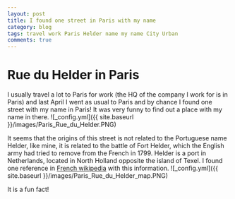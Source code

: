 ```yaml
---
layout: post
title: I found one street in Paris with my name
category: blog
tags: travel work Paris Helder name my name City Urban 
comments: true
---
```

# Rue du Helder in Paris
I usually travel a lot to Paris for work (the HQ of the company I work for is in Paris) and last April I went as usual to Paris and by chance I found one street with my name in Paris! It was very funny to find out a place with my name in there.
![_config.yml]({{ site.baseurl }}/images/Paris_Rue_du_Helder.PNG)

It seems that the origins of this street is not related to the Portuguese name Helder, like mine, it is related to the battle of Fort Helder, which the English army had tried to remove from the French in 1799. Helder is a port in Netherlands, located in North Holland opposite the island of Texel. I found one reference in [French wikipedia](https://fr.wikipedia.org/wiki/Rue_du_Helder) with this information.
![_config.yml]({{ site.baseurl }}/images/Paris_Rue_du_Helder_map.PNG)

It is a fun fact!
